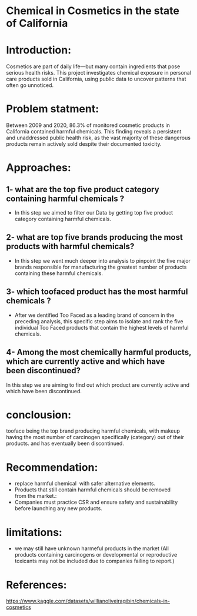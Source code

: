 # Chemical in Cosmetics in the state of California
# Introduction: 
Cosmetics are part of daily life—but many contain ingredients that pose serious health risks. This project investigates chemical exposure in personal care products sold in California, using public data to uncover patterns that often go unnoticed.
# Problem statment: 
Between 2009 and 2020, 86.3% of monitored cosmetic products in California contained harmful chemicals. This finding reveals a persistent and unaddressed public health risk, as the vast majority of these dangerous products remain actively sold despite their documented toxicity.
# Approaches:
## 1- what are the top five product category containing harmful chemicals ?
* In this step we aimed to filter our Data by getting top five product category containing harmful chemicals.
## 2- what are top five brands producing the most  products with harmful chemicals?
* In this step we went much deeper into analysis to pinpoint the five major brands responsible for manufacturing the greatest number of products containing these harmful chemicals.
## 3- which toofaced product has the  most harmful chemicals ?
* After we dentified Too Faced as a leading brand of concern in the preceding analysis, this specific step aims to isolate and rank the five individual Too Faced products that contain the highest levels of harmful chemicals. 
## 4- Among the most chemically harmful products, which are currently active and which have been discontinued?
 In this step we are aiming to find out which product are currently active and which have been discontinued.
# conclousion:
 tooface  being the top brand producing harmful chemicals, with makeup having the most number of carcinogen  specifically (category) out of their products. and has eventually been discontinued.
# Recommendation:
* replace harmful chemical  with safer alternative elements.
* Products that still contain harmful chemicals should be removed from the market.:
* Companies must  practice CSR and ensure safety and sustainability before launching any new products.
# limitations:
* we may still have unknown harmeful products in the market 
(All products containing carcinogens or developmental or reproductive toxicants may not be included due to companies failing to
report.)
# References:
https://www.kaggle.com/datasets/willianoliveiragibin/chemicals-in-cosmetics
